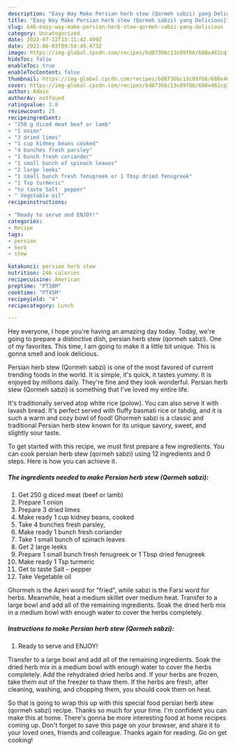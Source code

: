```yaml
---
description: "Easy Way Make Persian herb stew (Qormeh sabzi) yang Delicious}"
title: "Easy Way Make Persian herb stew (Qormeh sabzi) yang Delicious}"
slug: 646-easy-way-make-persian-herb-stew-qormeh-sabzi-yang-delicious
category: Uncategorized
date: 2022-07-22T13:11:42.499Z
date: 2023-06-03T09:54:49.473Z
image: https://img-global.cpcdn.com/recipes/bd8736bc13c09f66/680x482cq70/persian-herb-stew-qormeh-sabzi-recipe-main-photo.jpg
hideToc: false
enableToc: true
enableTocContent: false
thumbnail: https://img-global.cpcdn.com/recipes/bd8736bc13c09f66/680x482cq70/persian-herb-stew-qormeh-sabzi-recipe-main-photo.jpg
cover: https://img-global.cpcdn.com/recipes/bd8736bc13c09f66/680x482cq70/persian-herb-stew-qormeh-sabzi-recipe-main-photo.jpg
author: Admin
authorAv: notfound
ratingvalue: 3.8
reviewcount: 25
recipeingredient:
- "250 g diced meat beef or lamb"
- "1 onion"
- "3 dried limes"
- "1 cup kidney beans cooked"
- "4 bunches fresh parsley"
- "1 bunch fresh coriander"
- "1 small bunch of spinach leaves"
- "2 large leeks"
- "1 small bunch fresh fenugreek or 1 Tbsp dried fenugreek"
- "1 Tsp turmeric"
- "to taste Salt  pepper"
- " Vegetable oil"
recipeinstructions:

- "Ready to serve and ENJOY!"
categories:
- Recipe
tags:
- persian
- herb
- stew

katakunci: persian herb stew 
nutrition: 246 calories
recipecuisine: American
preptime: "PT38M"
cooktime: "PT45M"
recipeyield: "4"
recipecategory: Lunch

---
```



Hey everyone, I hope you're having an amazing day today. Today, we're going to prepare a distinctive dish, persian herb stew (qormeh sabzi). One of my favorites. This time, I am going to make it a little bit unique. This is gonna smell and look delicious.

Persian herb stew (Qormeh sabzi) is one of the most favored of current trending foods in the world. It is simple, it's quick, it tastes yummy. It is enjoyed by millions daily. They're fine and they look wonderful. Persian herb stew (Qormeh sabzi) is something that I've loved my entire life.

It&#39;s traditionally served atop white rice (polow). You can also serve it with lavash bread. It&#39;s perfect served with fluffy basmati rice or tahdig, and it is such a warm and cozy bowl of food! Ghormeh sabzi is a classic and traditional Persian herb stew known for its unique savory, sweet, and slightly sour taste.


To get started with this recipe, we must first prepare a few ingredients. You can cook persian herb stew (qormeh sabzi) using 12 ingredients and 0 steps. Here is how you can achieve it.

<!--inarticleads1-->

##### The ingredients needed to make Persian herb stew (Qormeh sabzi):

1. Get 250 g diced meat (beef or lamb)
1. Prepare 1 onion
1. Prepare 3 dried limes
1. Make ready 1 cup kidney beans, cooked
1. Take 4 bunches fresh parsley,
1. Make ready 1 bunch fresh coriander
1. Take 1 small bunch of spinach leaves
1. Get 2 large leeks
1. Prepare 1 small bunch fresh fenugreek or 1 Tbsp dried fenugreek
1. Make ready 1 Tsp turmeric
1. Get to taste Salt – pepper
1. Take  Vegetable oil


Ghormeh is the Azeri word for &#34;fried&#34;, while sabzi is the Farsi word for herbs. Meanwhile, heat a medium skillet over medium heat. Transfer to a large bowl and add all of the remaining ingredients. Soak the dried herb mix in a medium bowl with enough water to cover the herbs completely. 

<!--inarticleads2-->

##### Instructions to make Persian herb stew (Qormeh sabzi):


1. Ready to serve and ENJOY!

Transfer to a large bowl and add all of the remaining ingredients. Soak the dried herb mix in a medium bowl with enough water to cover the herbs completely. Add the rehydrated dried herbs and. If your herbs are frozen, take them out of the freezer to thaw them. If the herbs are fresh, after cleaning, washing, and chopping them, you should cook them on heat. 

So that is going to wrap this up with this special food persian herb stew (qormeh sabzi) recipe. Thanks so much for your time. I'm confident you can make this at home. There's gonna be more interesting food at home recipes coming up. Don't forget to save this page on your browser, and share it to your loved ones, friends and colleague. Thanks again for reading. Go on get cooking!

